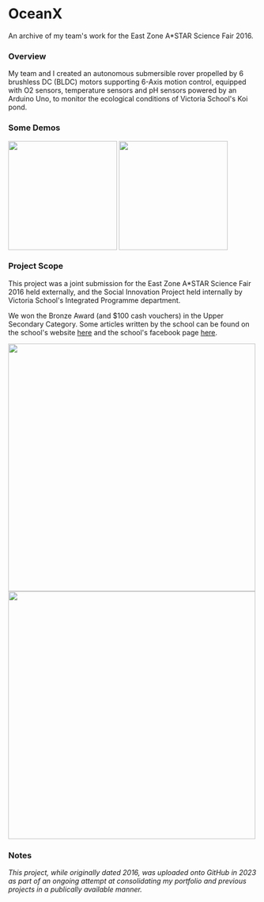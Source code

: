 # OceanX
An archive of my team's work for the East Zone A*STAR Science Fair 2016.

### Overview
My team and I created an autonomous submersible rover propelled by 6 brushless DC (BLDC) motors supporting 6-Axis motion control, equipped with O2 sensors, temperature sensors and pH sensors powered by an Arduino Uno, to monitor the ecological conditions of Victoria School's Koi pond. 

### Some Demos

<a>
  <img src="https://github.com/sp4ce-cowboy/OceanX/assets/19762596/638ed905-78cd-43e2-b33b-92161c65e19b" height="220" align="center"/>
</a>
<a>
  <img src="https://github.com/sp4ce-cowboy/OceanX/assets/19762596/eefbe720-7cd3-4bd1-bde3-8f50eb54abdf" height="220" align="center"/>
</a>

### Project Scope
This project was a joint submission for the East Zone A*STAR Science Fair 2016 held externally, and the Social Innovation Project held internally by Victoria School's Integrated Programme department.

We won the Bronze Award (and $100 cash vouchers) in the Upper Secondary Category. Some articles written by the school can be found on the school's website [here](https://www.victoria.moe.edu.sg/announcements/2016/east-zone-astar-science-festival-bronze/) and the school's facebook page [here](https://www.facebook.com/victoriaschoolsingapore/posts/congratulations-to-suresh-rubesh-4i-ivan-feng-4j-syed-wazir-4k-and-wayne-yeo-4kt/879824925455004/).

<a>
  <img src="https://github.com/sp4ce-cowboy/OceanX/assets/19762596/48cc6660-20ad-422c-ba79-60da8f03eb47" height="500" align="center"/>
</a>
<a>
  <img src="https://github.com/sp4ce-cowboy/OceanX/assets/19762596/ef086d41-daf0-41a5-b0da-5c7e920c29d7" height="500" align="center">
</a>

### Notes
_This project, while originally dated 2016, was uploaded onto GitHub in 2023 as part of an ongoing attempt at consolidating my portfolio and previous projects in a publically available manner._
